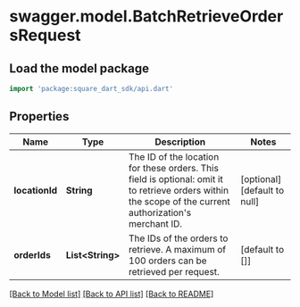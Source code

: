 # swagger.model.BatchRetrieveOrdersRequest

## Load the model package
```dart
import 'package:square_dart_sdk/api.dart'
```

## Properties
Name | Type | Description | Notes
------------ | ------------- | ------------- | -------------
**locationId** | **String** | The ID of the location for these orders. This field is optional: omit it to retrieve orders within the scope of the current authorization&#x27;s merchant ID. | [optional] [default to null]
**orderIds** | **List&lt;String&gt;** | The IDs of the orders to retrieve. A maximum of 100 orders can be retrieved per request. | [default to []]

[[Back to Model list]](../README.md#documentation-for-models) [[Back to API list]](../README.md#documentation-for-api-endpoints) [[Back to README]](../README.md)


